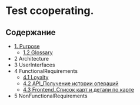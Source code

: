 # Test ccoperating.

## Содержание

- [1. Purpose](DocsFiles/1_Purpose/1.1_Purpose.md)
    - [1.2 Glossary](DocsFiles/1_Purpose/1.2_Glossary.md)
- 2 Architecture
- 3 UserInterfaces
- 4 FunctionalRequirements
    - [4.1 Loyalty](DocsFiles/4_FunctionalRequirements/4.1_Loyalty.md)
    - [4.2 API_Получение истории операций](DocsFiles/4_FunctionalRequirements/4.2_API_card_history.md)
    - [4.3 Frontend_Список карт и детали по карте](DocsFiles/4_FunctionalRequirements/4.3_Frontend_cardlist.md)
- 5 NonFunctionalRequirements
